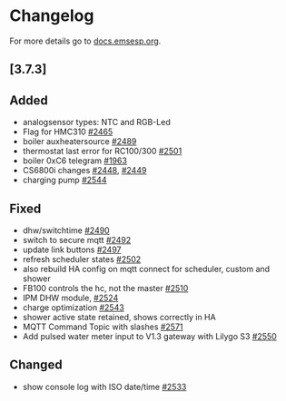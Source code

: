 # Changelog

For more details go to [docs.emsesp.org](https://docs.emsesp.org/).

## [3.7.3]

## Added

- analogsensor types: NTC and RGB-Led
- Flag for HMC310 [#2465](https://github.com/emsesp/EMS-ESP32/issues/2465)
- boiler auxheatersource [#2489](https://github.com/emsesp/EMS-ESP32/discussions/2489)
- thermostat last error for RC100/300 [#2501](https://github.com/emsesp/EMS-ESP32/issues/2501)
- boiler 0xC6 telegram [#1963](https://github.com/emsesp/EMS-ESP32/issues/1963)
- CS6800i changes [#2448](https://github.com/emsesp/EMS-ESP32/issues/2448), [#2449](https://github.com/emsesp/EMS-ESP32/issues/2449)
- charging pump [#2544](https://github.com/emsesp/EMS-ESP32/issues/2544)

## Fixed

- dhw/switchtime [#2490](https://github.com/emsesp/EMS-ESP32/issues/2490)
- switch to secure mqtt [#2492](https://github.com/emsesp/EMS-ESP32/issues/2492)
- update link buttons [#2497](https://github.com/emsesp/EMS-ESP32/issues/2497)
- refresh scheduler states [#2502](https://github.com/emsesp/EMS-ESP32/discussions/2502)
- also rebuild HA config on mqtt connect for scheduler, custom and shower
- FB100 controls the hc, not the master [#2510](https://github.com/emsesp/EMS-ESP32/issues/2510)
- IPM DHW module, [#2524](https://github.com/emsesp/EMS-ESP32/issues/2524)
- charge optimization [#2543](https://github.com/emsesp/EMS-ESP32/issues/2543)
- shower active state retained, shows correctly in HA
- MQTT Command Topic with slashes [#2571](https://github.com/emsesp/EMS-ESP32/issues/2571)
- Add pulsed water meter input to V1.3 gateway with Lilygo S3 [#2550](https://github.com/emsesp/EMS-ESP32/issues/2550)

## Changed

- show console log with ISO date/time [#2533](https://github.com/emsesp/EMS-ESP32/discussions/2533)
